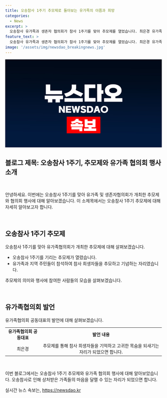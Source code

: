 ```yaml
---
title: 오송참사 1주기 추모제로 돌아보는 유가족의 아픔과 희망
categories:
  - News
excerpt: >
  오송참사 유가족과 생존자 협의회가 참사 1주기를 맞아 추모제를 열었습니다. 최은경 유가족협의회 공동대표가 발언했습니다.
feature_text: >
  오송참사 유가족과 생존자 협의회가 참사 1주기를 맞아 추모제를 열었습니다. 최은경 유가족협의회 공동대표가 발언했습니다.
image: '/assets/img/newsdao_breakingnews.jpg'
---
```


<p><img src="/assets/img/newsdao_breakingnews.jpg" alt="cryptoinkorea 속보" /></p>

<h2 data-ke-size="size26">블로그 제목: 오송참사 1주기, 추모제와 유가족 협의회 행사 소개</h2>

<p data-ke-size="size16">&nbsp;</p>

<p>안녕하세요. 이번에는 오송참사 1주기를 맞아 유가족 및 생존자협의회가 개최한 추모제와 협의회 행사에 대해 알아보겠습니다. 이 소제목에서는 오송참사 1주기 추모제에 대해 자세히 알아보고자 합니다.</p>

<p data-ke-size="size16">&nbsp;</p>

<h2 data-ke-size="size24">오송참사 1주기 추모제</h2>

<p data-ke-size="size16">오송참사 1주기를 맞아 유가족협의회가 개최한 추모제에 대해 살펴보겠습니다.</p>

<ul>
  <li>오송참사 1주기를 기리는 추모제가 열렸습니다.</li>
  <li>유가족과 지역 주민들이 참석하여 참사 희생자들을 추모하고 기념하는 자리였습니다.</li>
</ul>

<p data-ke-size="size16">추모제의 의미와 행사에 참여한 사람들의 모습을 살펴보겠습니다.</p>

<p data-ke-size="size16">&nbsp;</p>

<h2 data-ke-size="size24">유가족협의회 발언</h2>

<p data-ke-size="size16">유가족협의회 공동대표의 발언에 대해 살펴보겠습니다.</p>

<table>
  <tr>
    <td style="text-align: center; height: 17px;"><b>유가족협의회 공동대표</b></td>
    <td style="text-align: center; height: 17px;"><b>발언 내용</b></td>
  </tr>
  <tr>
    <td style="text-align: center; height: 17px;">최은경</td>
    <td style="text-align: center; height: 17px;">추모제를 통해 참사 희생자들을 기억하고 고귀한 목숨을 되새기는 자리가 되었으면 합니다.</td>
  </tr>
</table>

<p data-ke-size="size16">&nbsp;</p>

<p>이번 블로그에서는 오송참사 1주기 추모제와 유가족 협의회 행사에 대해 알아보았습니다. 오송참사로 인해 상처받은 가족들의 마음을 달랠 수 있는 자리가 되었으면 합니다.</p>
실시간 뉴스 속보는, <a href="https://newsdao.kr" rel="dofollow">https://newsdao.kr</a>


